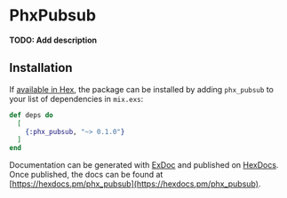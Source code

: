 # PhxPubsub

**TODO: Add description**

## Installation

If [available in Hex](https://hex.pm/docs/publish), the package can be installed
by adding `phx_pubsub` to your list of dependencies in `mix.exs`:

```elixir
def deps do
  [
    {:phx_pubsub, "~> 0.1.0"}
  ]
end
```

Documentation can be generated with [ExDoc](https://github.com/elixir-lang/ex_doc)
and published on [HexDocs](https://hexdocs.pm). Once published, the docs can
be found at [https://hexdocs.pm/phx_pubsub](https://hexdocs.pm/phx_pubsub).


